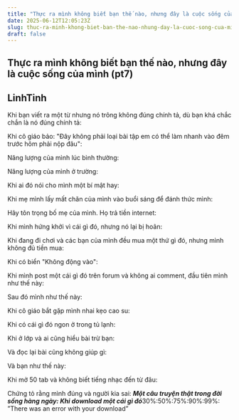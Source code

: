 ```yaml
---
title: "Thực ra mình không biết bạn thế nào, nhưng đây là cuộc sống của mình (pt7)"
date: 2025-06-12T12:05:23Z
slug: thuc-ra-minh-khong-biet-ban-the-nao-nhung-day-la-cuoc-song-cua-minh-pt7
draft: false
---
```


## Thực ra mình không biết bạn thế nào, nhưng đây là cuộc sống của mình (pt7)

## LinhTinh

Khi bạn viết ra một từ nhưng nó trông không đúng chính tả, dù bạn khá chắc chắn là nó đúng chính tả:

 
Khi cô giáo bảo: "Đây không phải loại bài tập em có thể làm nhanh vào đêm trước hôm phải nộp đâu":

 
Năng lượng của mình lúc bình thường:

 
Năng lượng của mình ở trường:

 
Khi ai đó nói cho mình một bí mật hay:


Khi mẹ mình lấy mất chăn của mình vào buổi sáng để đánh thức mình:

 
Hãy tôn trọng bố mẹ của mình. Họ trả tiền internet:

 
Khi mình hứng khởi vì cái gì đó, nhưng nó lại bị hoãn:

 
Khi đang đi chơi và các bạn của mình đều mua một thứ gì đó, nhưng mình không đủ tiền mua: 

 
Khi có biển "Không động vào":

 
Khi mình post một cái gì đó trên forum và không ai comment, đầu tiên mình như thế này:

 
Sau đó mình như thế này:

 
Khi cô giáo bắt gặp mình nhai kẹo cao su:

 
Khi có cái gì đó ngon ở trong tủ lạnh:

 
Khi ở lớp và ai cũng hiểu bài trừ bạn:

 
Và đọc lại bài cũng không giúp gì:

 
Và bạn như thế này:

 
Khi mở 50 tab và không biết tiếng nhạc đến từ đâu:

 
Chứng tỏ rằng mình đúng và người kia sai:
***Một câu truyện thật trong đời sống hàng ngày: Khi download một cái gì đó***30%:50%:75%:90%:99%:          ”There was an error with your download”